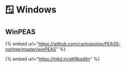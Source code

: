 # 🪟 Windows

## WinPEAS

{% embed url="https://github.com/carlospolop/PEASS-ng/tree/master/winPEAS" %}

{% embed url="https://lnkd.in/gKRkqd6n" %}
